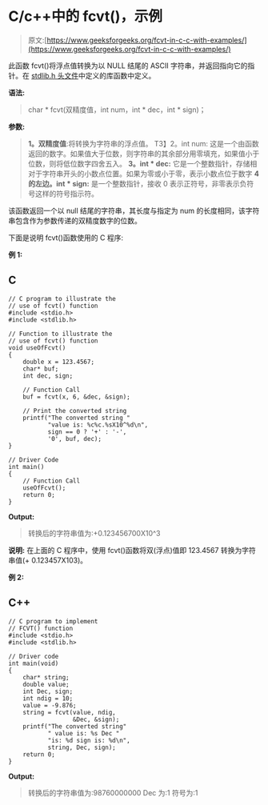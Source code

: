 # C/c++中的 fcvt()，示例

> 原文:[https://www.geeksforgeeks.org/fcvt-in-c-c-with-examples/](https://www.geeksforgeeks.org/fcvt-in-c-c-with-examples/)

此函数 fcvt()将浮点值转换为以 NULL 结尾的 ASCII 字符串，并返回指向它的指针。在 [stdlib.h 头文件](https://www.geeksforgeeks.org/whats-difference-between-and/)中定义的库函数中定义。

**语法:**

> char * fcvt(双精度值，int num，int * dec，int * sign)；

**参数:**

> **1。双精度值**:将转换为字符串的浮点值。
> T3】2。int num: 这是一个由函数返回的数字。如果值大于位数，则字符串的其余部分用零填充，如果值小于位数，则将低位数字四舍五入。
> **3。int * dec:** 它是一个整数指针，存储相对于字符串开头的小数点位置。如果为零或小于零，表示小数点位于数字
> **4 的左边。int * sign:** 是一个整数指针，接收 0 表示正符号，非零表示负符号这样的符号指示符。

该函数返回一个以 null 结尾的字符串，其长度与指定为 num 的长度相同，该字符串包含作为参数传递的双精度数字的位数。

下面是说明 fcvt()函数使用的 C 程序:

**例 1:**

## C

```
// C program to illustrate the
// use of fcvt() function
#include <stdio.h>
#include <stdlib.h>

// Function to illustrate the
// use of fcvt() function
void useOfFcvt()
{
    double x = 123.4567;
    char* buf;
    int dec, sign;

    // Function Call
    buf = fcvt(x, 6, &dec, &sign);

    // Print the converted string
    printf("The converted string "
           "value is: %c%c.%sX10^%d\n",
           sign == 0 ? '+' : '-',
           '0', buf, dec);
}

// Driver Code
int main()
{
    // Function Call
    useOfFcvt();
    return 0;
}
```

**Output:**

> 转换后的字符串值为:+0.123456700X10^3

**说明:**
在上面的 C 程序中，使用 fcvt()函数将双(浮点)值即 123.4567 转换为字符串值(+ 0.123457X103)。

**例 2:**

## C++

```
// C program to implement
// FCVT() function
#include <stdio.h>
#include <stdlib.h>

// Driver code
int main(void)
{
    char* string;
    double value;
    int Dec, sign;
    int ndig = 10;
    value = -9.876;
    string = fcvt(value, ndig,
                  &Dec, &sign);
    printf("The converted string"
           " value is: %s Dec "
           "is: %d sign is: %d\n",
           string, Dec, sign);
    return 0;
}
```

**Output:**

> 转换后的字符串值为:98760000000 Dec 为:1 符号为:1